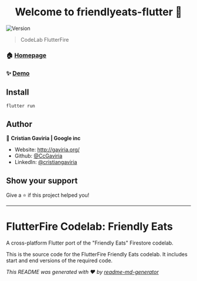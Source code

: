 <h1 align="center">Welcome to friendlyeats-flutter 👋</h1>
<p>
  <img alt="Version" src="https://img.shields.io/badge/version-1.1-blue.svg?cacheSeconds=2592000" />
</p>

> CodeLab FlutterFire

### 🏠 [Homepage](http://gaviria.org/)

### ✨ [Demo](https://friendlyeats-1dfa1.web.app)

## Install

```sh
flutter run
```

## Author

👤 **Cristian Gaviria | Google inc**

* Website: http://gaviria.org/
* Github: [@CcGaviria](https://github.com/CcGaviria)
* LinkedIn: [@cristiangaviria](https://linkedin.com/in/cristiangaviria)

## Show your support

Give a ⭐️ if this project helped you!

***

# FlutterFire Codelab: Friendly Eats
A cross-platform Flutter port of the "Friendly Eats" Firestore codelab.

This is the source code for the FlutterFire Friendly Eats codelab. It includes 
start and end versions of the required code.

_This README was generated with ❤️ by [readme-md-generator](https://github.com/kefranabg/readme-md-generator)_
